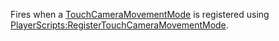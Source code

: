 Fires when a [TouchCameraMovementMode](https://developer.roblox.com/en-us/api-reference/enum/TouchCameraMovementMode) is registered using [PlayerScripts:RegisterTouchCameraMovementMode](https://developer.roblox.com/en-us/api-reference/function/PlayerScripts/RegisterTouchCameraMovementMode).